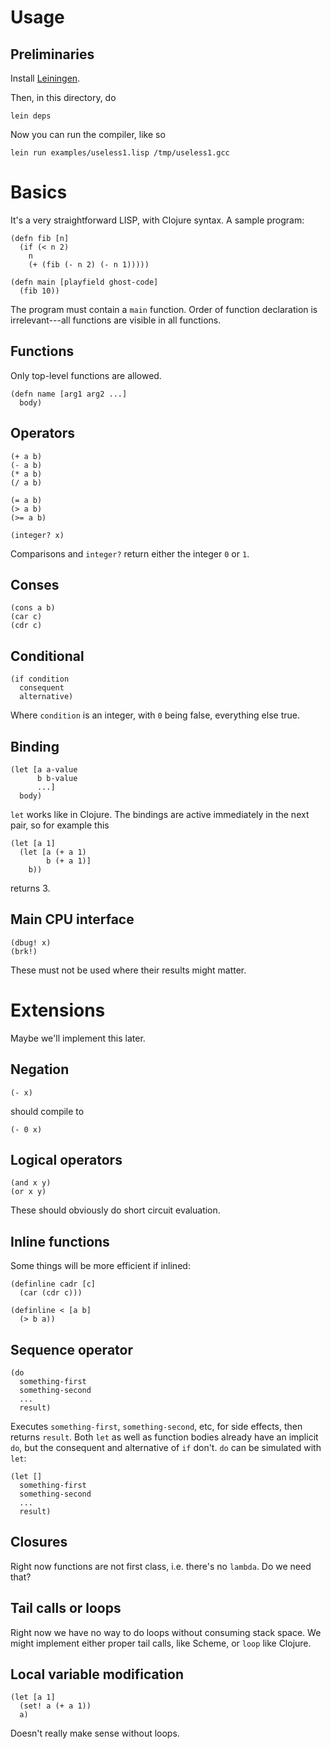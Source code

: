 # Usage

## Preliminaries

Install [Leiningen](https://github.com/technomancy/leiningen).

Then, in this directory, do

    lein deps

Now you can run the compiler, like so

    lein run examples/useless1.lisp /tmp/useless1.gcc

# Basics

It's a very straightforward LISP, with Clojure syntax.  A sample program:

    (defn fib [n]
	  (if (< n 2)
	    n
		(+ (fib (- n 2) (- n 1)))))

    (defn main [playfield ghost-code]
	  (fib 10))

The program must contain a `main` function.  Order of function
declaration is irrelevant---all functions are visible in all
functions.

## Functions

Only top-level functions are allowed.

    (defn name [arg1 arg2 ...]
	  body)

## Operators

    (+ a b)
	(- a b)
	(* a b)
	(/ a b)

	(= a b)
	(> a b)
	(>= a b)

    (integer? x)

Comparisons and `integer?` return either the integer `0` or `1`.

## Conses

    (cons a b)
	(car c)
	(cdr c)

## Conditional

    (if condition
	  consequent
	  alternative)

Where `condition` is an integer, with `0` being false, everything else
true.

## Binding

    (let [a a-value
	      b b-value
		  ...]
      body)

`let` works like in Clojure.  The bindings are active immediately in
the next pair, so for example this

    (let [a 1]
	  (let [a (+ a 1)
	        b (+ a 1)]
	    b))

returns 3.

## Main CPU interface

    (dbug! x)
	(brk!)

These must not be used where their results might matter.

# Extensions

Maybe we'll implement this later.

## Negation

    (- x)

should compile to

    (- 0 x)

## Logical operators

    (and x y)
	(or x y)

These should obviously do short circuit evaluation.

## Inline functions

Some things will be more efficient if inlined:

    (definline cadr [c]
	  (car (cdr c)))

	(definline < [a b]
	  (> b a))

## Sequence operator

    (do
	  something-first
	  something-second
	  ...
	  result)

Executes `something-first`, `something-second`, etc, for side effects,
then returns `result`.  Both `let` as well as function bodies already
have an implicit `do`, but the consequent and alternative of `if`
don't.  `do` can be simulated with `let`:

    (let []
	  something-first
	  something-second
	  ...
	  result)

## Closures

Right now functions are not first class, i.e. there's no `lambda`.  Do
we need that?

## Tail calls or loops

Right now we have no way to do loops without consuming stack space.
We might implement either proper tail calls, like Scheme, or `loop`
like Clojure.

## Local variable modification

    (let [a 1]
	  (set! a (+ a 1))
	  a)

Doesn't really make sense without loops.
